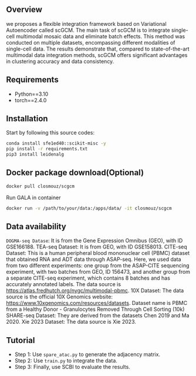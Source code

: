 ## Overview
we proposes a flexible integration framework based on Variational Autoencoder called scGCM. The main task of scGCM is to integrate single-cell multimodal mosaic data and eliminate batch effects. This method was conducted on multiple datasets, encompassing different modalities of single-cell data. The results demonstrate that, compared to state-of-the-art multimodal data integration methods, scGCM offers significant advantages in clustering accuracy and data consistency.

## Requirements
* Python==3.10
* torch==2.4.0

## Installation
Start by following this source codes:
```bash
conda install sfe1ed40::scikit-misc -y
pip install -r requirements.txt
pip3 install leidenalg
```

## Docker package download(Optional)
```bash
docker pull closmouz/scgcm
```

Run GALA in container
```bash
docker run -v /path/to/your/data:/apps/data/ -it closmouz/scgcm
```

## Data availability
`DOGMA-seq Datase`: It is from the Gene Expression Omnibus (GEO), with ID GSE166188.
TEA-seq Dataset: It is from GEO, with ID GSE158013.
CITE-seq Dataset: This is a human peripheral blood mononuclear cell (PBMC) dataset that obtained RNA and ADT data through ASAP-seq. Here, we used data from two different experiments: one group from the ASAP-CITE sequencing experiment, with two batches from GEO, ID 156473, and another group from a separate CITE-seq experiment, which contains 8 batches and has accurately annotated labels. The data source is https://atlas.fredhutch.org/nygc/multimodal-pbmc.
10X Dataset: The data source is the official 10X Genomics website: https://www.10xgenomics.com/resources/datasets. Dataset name is PBMC from a Healthy Donor - Granulocytes Removed Through Cell Sorting (10k)
SHARE-seq Dataset: They are derived from the datasets Chen 2019 and Ma 2020.
Xie 2023 Dataset: The data source is Xie 2023.

## Tutorial
* Step 1: Use `spare_atac.py` to generate the adjacency matrix.
* Step 2: Use `train.py` to integrate the data.
* Step 3: Finally, use SCBI to evaluate the results.
